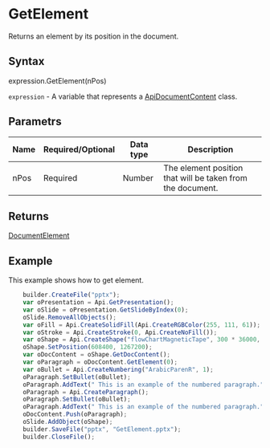 # GetElement

Returns an element by its position in the document.

## Syntax

expression.GetElement(nPos)

`expression` - A variable that represents a [ApiDocumentContent](../ApiDocumentContent.md) class.

## Parametrs

| **Name** | **Required/Optional** | **Data type** | **Description** |
| ------------- | ------------- | ------------- | ------------- |
| nPos | Required | Number | The element position that will be taken from the document. |

## Returns

[DocumentElement](../../../Enumerations/DocumentElement.md)

## Example

This example shows how to get element.

```javascript
	builder.CreateFile("pptx");
	var oPresentation = Api.GetPresentation();
	var oSlide = oPresentation.GetSlideByIndex(0);
	oSlide.RemoveAllObjects();
	var oFill = Api.CreateSolidFill(Api.CreateRGBColor(255, 111, 61));
	var oStroke = Api.CreateStroke(0, Api.CreateNoFill());
	var oShape = Api.CreateShape("flowChartMagneticTape", 300 * 36000, 130 * 36000, oFill, oStroke);
	oShape.SetPosition(608400, 1267200);
	var oDocContent = oShape.GetDocContent();
	var oParagraph = oDocContent.GetElement(0);
	var oBullet = Api.CreateNumbering("ArabicParenR", 1);
	oParagraph.SetBullet(oBullet);
	oParagraph.AddText(" This is an example of the numbered paragraph.");
	oParagraph = Api.CreateParagraph();
	oParagraph.SetBullet(oBullet);
	oParagraph.AddText(" This is an example of the numbered paragraph.");
	oDocContent.Push(oParagraph);
	oSlide.AddObject(oShape);
	builder.SaveFile("pptx", "GetElement.pptx");
	builder.CloseFile();
```